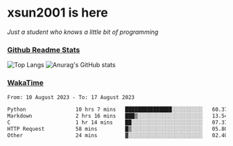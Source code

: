 # xsun2001 is here

*Just a student who knows a little bit of programming*

### [Github Readme Stats](https://github.com/anuraghazra/github-readme-stats)

![Top Langs](https://github-readme-stats.vercel.app/api/top-langs/?username=xsun2001&layout=compact&theme=radical) ![Anurag's GitHub stats](https://github-readme-stats.vercel.app/api?username=xsun2001&show_icons=true&theme=radical)

### [WakaTime](https://wakatime.com)

<!--START_SECTION:waka-->

```txt
From: 10 August 2023 - To: 17 August 2023

Python                10 hrs 7 mins   ███████████████░░░░░░░░░░   60.37 %
Markdown              2 hrs 16 mins   ███▒░░░░░░░░░░░░░░░░░░░░░   13.54 %
C                     1 hr 14 mins    ██░░░░░░░░░░░░░░░░░░░░░░░   07.37 %
HTTP Request          58 mins         █▒░░░░░░░░░░░░░░░░░░░░░░░   05.80 %
Other                 24 mins         ▓░░░░░░░░░░░░░░░░░░░░░░░░   02.40 %
```

<!--END_SECTION:waka-->
